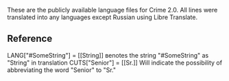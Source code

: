 These are the publicly available language files for Crime 2.0. All lines were translated into any languages except Russian using Libre Translate.

## Reference
LANG\[\"#SomeString\"\] = \[\[String\]\] вenotes the string "#SomeString" as "String" in translation
CUTS\[\"Senior\"\] = \[\[Sr.\]\] Will indicate the possibility of abbreviating the word "Senior" to "Sr."
